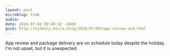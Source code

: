 ```yaml
---
layout: post
microblog: true
audio: 
date: 2018-07-04 09:49:42 -0400
guid: http://mjdescy.micro.blog/2018/07/04/app-review-and.html
---
```

App review and package delivery are on schedule today despite the holiday. I'm not upset, but it is unexpected. 
